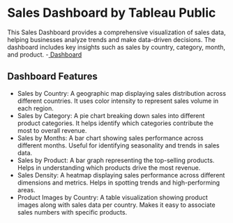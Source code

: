 # Sales Dashboard by Tableau Public 
This Sales Dashboard provides a comprehensive visualization of sales data, helping businesses analyze trends and make data-driven decisions. The dashboard includes key insights such as sales by country, category, month, and product.
-<a href=https://github.com/RimshaAli-10/Sales-Dashboard-Tableau-/commit/c33d6f7125e44af56496ef1bb72d0b1104426a84 > Dashboard  </a>
## Dashboard Features
- Sales by Country:
  A geographic map displaying sales distribution across different countries. It uses color intensity to represent sales volume in each region.
- Sales by Category:
  A pie chart breaking down sales into different product categories. It helps identify which categories contribute the most to overall revenue.
- Sales by Months:
  A bar chart showing sales performance across different months. Useful for identifying seasonality and trends in sales data.
- Sales by Product:
  A bar graph representing the top-selling products. Helps in understanding which products drive the most revenue.
- Sales Density:
  A heatmap displaying sales performance across different dimensions and metrics. Helps in spotting trends and high-performing areas.
- Product Images by Country:
  A table visualization showing product images along with sales data per country. Makes it easy to associate sales numbers with specific products.
    
  
